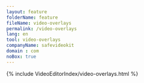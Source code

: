 ```yaml
---
layout: feature
folderName: feature
fileName: video-overlays
permalink: /video-overlays
lang: en
tool: video-overlays
companyName: safevideokit
domain : com
noBox: true
---
```




{% include VideoEditorIndex/video-overlays.html %}

   
